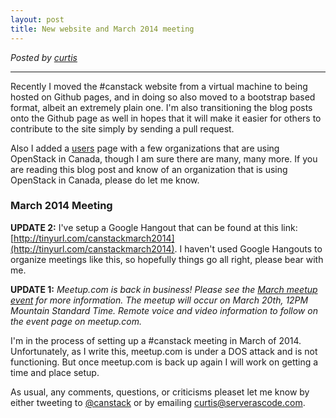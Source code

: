 ```yaml
---
layout: post
title: New website and March 2014 meeting
---
```

*Posted by [curtis](http://serverascode.com)*

*****

Recently I moved the #canstack website from a virtual machine to being hosted on Github pages, and in doing so also moved to a bootstrap based format, albeit an extremely plain one. I'm also transitioning the blog posts onto the Github page as well in hopes that it will make it easier for others to contribute to the site simply by sending a pull request.

Also I added a [users](http://canstack.ca/users) page with a few organizations that are using OpenStack in Canada, though I am sure there are many, many more. If you are reading this blog post and know of an organization that is using OpenStack in Canada, please do let me know.

### March 2014 Meeting

**UPDATE 2:** I've setup a Google Hangout that can be found at this link: [http://tinyurl.com/canstackmarch2014](http://tinyurl.com/canstackmarch2014). I haven't used Google Hangouts to organize meetings like this, so hopefully things go all right, please bear with me. 

**UPDATE 1:** *Meetup.com is back in business! Please see the [March meetup event](http://www.meetup.com/Canadian-OpenStack-Users-Group/events/169186662/) for more information. The meetup will occur on March 20th, 12PM Mountain Standard Time. Remote voice and video information to follow on the event page on meetup.com.*

I'm in the process of setting up a #canstack meeting in March of 2014. Unfortunately, as I write this, meetup.com is under a DOS attack and is not functioning. But once meetup.com is back up again I will work on getting a time and place setup. 

As usual, any comments, questions, or criticisms pleaset let me know by either tweeting to [@canstack](https://twitter.com/canstack) or by emailing curtis@serverascode.com.

